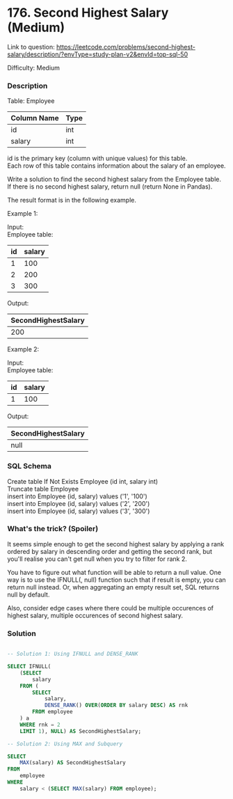 # 176. Second Highest Salary (Medium)

Link to question: https://leetcode.com/problems/second-highest-salary/description/?envType=study-plan-v2&envId=top-sql-50

Difficulty: Medium

### Description

Table: Employee


| Column Name | Type |
|-------------|------|
| id          | int  |
| salary      | int  |

id is the primary key (column with unique values) for this table.\
Each row of this table contains information about the salary of an employee.
 

Write a solution to find the second highest salary from the Employee table. If there is no second highest salary, return null (return None in Pandas).

The result format is in the following example.

 

Example 1:

Input: \
Employee table:

| id | salary |
|----|--------|
| 1  | 100    |
| 2  | 200    |
| 3  | 300    |

Output: 

| SecondHighestSalary |
|---------------------|
| 200                 |

Example 2:

Input: \
Employee table:

| id | salary |
|----|--------|
| 1  | 100    |

Output: 

| SecondHighestSalary |
|---------------------|
| null                |


### SQL Schema
Create table If Not Exists Employee (id int, salary int)\
Truncate table Employee\
insert into Employee (id, salary) values ('1', '100')\
insert into Employee (id, salary) values ('2', '200')\
insert into Employee (id, salary) values ('3', '300')

### What's the trick? (Spoiler)

It seems simple enough to get the second highest salary by applying a rank ordered by salary in descending order and getting the second rank, but you'll realise you can't get null when you try to filter for rank 2.

You have to figure out what function will be able to return a null value. One way is to use the IFNULL(<result set>, null) function such that if result is empty, you can return null instead. Or, when aggregating an empty result set, SQL returns null by default.

Also, consider edge cases where there could be multiple occurences of highest salary, multiple occurences of second highest salary.

### Solution

```sql

-- Solution 1: Using IFNULL and DENSE_RANK

SELECT IFNULL(
    (SELECT
        salary
    FROM (
        SELECT
            salary,
            DENSE_RANK() OVER(ORDER BY salary DESC) AS rnk
        FROM employee
    ) a
    WHERE rnk = 2
    LIMIT 1), NULL) AS SecondHighestSalary;

-- Solution 2: Using MAX and Subquery

SELECT
    MAX(salary) AS SecondHighestSalary
FROM
    employee
WHERE
    salary < (SELECT MAX(salary) FROM employee);
